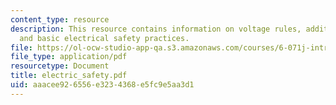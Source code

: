 ```yaml
---
content_type: resource
description: This resource contains information on voltage rules, additional cautions,
  and basic electrical safety practices.
file: https://ol-ocw-studio-app-qa.s3.amazonaws.com/courses/6-071j-introduction-to-electronics-signals-and-measurement-spring-2006/aaacee926556e3234368e5fc9e5aa3d1_electric_safety.pdf
file_type: application/pdf
resourcetype: Document
title: electric_safety.pdf
uid: aaacee92-6556-e323-4368-e5fc9e5aa3d1
---
```

